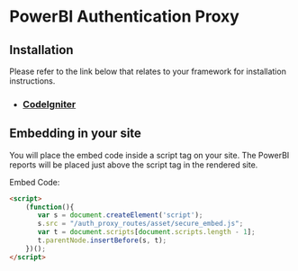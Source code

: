 # PowerBI Authentication Proxy

## Installation

Please refer to the link below that relates to your framework for installation instructions.

- ### [CodeIgniter](CodeIgniter%20Installation%20Instructions)



## Embedding in your site

You will place the embed code inside a script tag on your site. The PowerBI reports will be placed just above the script tag in the rendered site.

Embed Code:

```html
<script>
    (function(){
       var s = document.createElement('script');
       s.src = "/auth_proxy_routes/asset/secure_embed.js";
       var t = document.scripts[document.scripts.length - 1];
       t.parentNode.insertBefore(s, t);
    })();
</script>

```